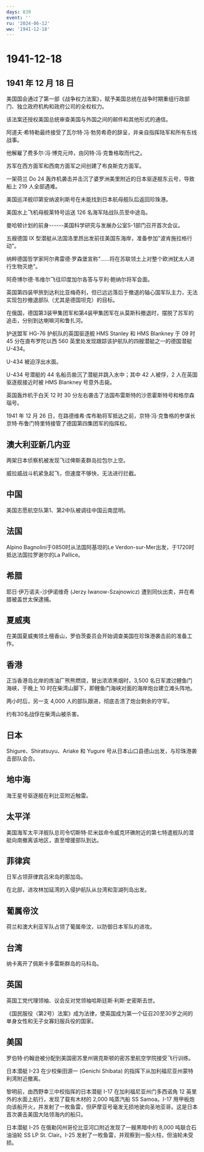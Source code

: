 ```yaml
---
days: 839
event: ''
ru: '2024-06-12'
ww: '1941-12-18'
---
```


# 1941-12-18

## 1941 年 12 月 18 日

美国国会通过了第一部《战争权力法案》，赋予美国总统在战争时期重组行政部门、独立政府机构和政府公司的全权权力。

该法案还授权美国总统审查美国与外国之间的邮件和其他形式的通信。

阿道夫·希特勒最终接受了瓦尔特·冯·勃劳希奇的辞呈，并亲自指挥陆军和所有东线战事。

他解雇了费多尔·冯·博克元帅，由冈特·冯·克鲁格取而代之。

苏军在西方面军和西南方面军之间创建了布良斯克方面军。

一架荷兰 Do 24
轰炸机袭击并击沉了婆罗洲美里附近的日本驱逐舰东云号，导致船上 219
人全部遇难。

美国巡洋舰印第安纳波利斯号在未能找到日本航母舰队后返回珍珠港。

美国水上飞机母舰莱特号运送 126 名海军陆战队员至中途岛。

曼哈顿计划的前身------美国科学研究与发展办公室S-1部门召开首次会议。

五艘德国 IX
型潜艇从法国洛里昂出发前往美国东海岸，准备参加"波肯施拉格行动"。

纳粹德国哲学家阿尔弗雷德·罗森堡宣称"......将在苏联领土上对整个欧洲犹太人进行生物灭绝"。

阿奇博尔德·韦维尔飞往印度加尔各答与亨利·鲍纳尔将军会面。

英国第四装甲旅到达利比亚梅奇利，但已远远落后于撤退的轴心国军队主力，无法实现包抄撤退部队（尤其是德国坦克）的目标。

在俄国，德国第3装甲集团军和第4装甲集团军在从莫斯科撤退时，摆脱了苏军的追击，分别到达喇嘛河和鲁扎河。

护送盟军 HG-76 护航队的英国驱逐舰 HMS Stanley 和 HMS Blankney 于 09 时
45 分在直布罗陀以西 560 英里处发现跟踪该护航队的四艘潜艇之一的德国潜艇
U-434。

U-434 被迫浮出水面。

U-434 号潜艇的 44 名船员凿沉了潜艇并跳入水中；其中 42 人被俘，2
人在英国驱逐舰接近时被 HMS Blankney 号意外击毙。

英国轰炸机于白天 12 时 30
分左右袭击了法国布雷斯特的沙恩霍斯特号和格奈森瑙号。

1941 年 12 月 26
日，在路德维希·库布勒将军抵达之前，京特·冯·克鲁格的参谋长京特·布鲁门特里特接管了德国第四集团军的指挥权。

## 澳大利亚新几内亚

两架日本侦察机被发现飞过俾斯麦群岛拉包尔上空。

威拉威战斗机紧急起飞，但速度不够快，无法进行拦截。

## 中国

美国志愿航空队第1、第2中队被调往中国云南昆明。

## 法国

Alpino Bagnolini于0850时从法国阿基坦的Le
Verdon-sur-Mer出发，于1720时抵达法国拉罗谢尔的La Pallice。

## 希腊

耶日·伊万诺夫-沙伊诺维奇 (Jerzy Iwanow-Szajnowicz)
遭到同伙出卖，并在希腊被盖世太保逮捕。

## 夏威夷

在美国夏威夷领土檀香山，罗伯茨委员会开始调查美国在珍珠港袭击前的准备工作。

## 香港

正当香港岛北岸的炼油厂熊熊燃烧，冒出浓浓黑烟时，3,500
名日军渡过鲤鱼门海峡，于晚上 10
时在柴湾山脚下，即鲤鱼门海峡对面的海岸炮台建立滩头阵地。

两小时后，另一支 4,000 人的部队跟进，彻底击溃了炮台剩余的守军。

约有30名战俘在柴湾山被杀害。

## 日本

Shigure、Shiratsuyu、Ariake 和 Yugure
号从日本山口县德山出发，与珍珠港袭击部队会合。

## 地中海

海王星号驱逐舰在利比亚附近触雷。

## 太平洋

美国海军太平洋舰队总司令切斯特·尼米兹命令威克环礁附近的第七特遣舰队的潜艇向南撤离该地区，直至增援部队到达。

## 菲律宾

日军占领菲律宾吕宋岛的那加岛。

在北部，进攻林加延湾的入侵护航队从台湾和澎湖列岛出发。

## 葡属帝汶

荷兰和澳大利亚军队占领了葡属帝汶，以防御日本军队的进攻。

## 台湾

纳卡离开了佩斯卡多雷斯群岛的马科岛。

## 英国

英国工党代理领袖、议会反对党领袖哈斯廷斯·利斯·史密斯去世。

《国民服役（第2号）法案》成为法律，使英国成为第一个征召20至30岁之间的单身女性和无子女寡妇服兵役的国家。

## 美国

罗伯特·约翰逊被分配到美国密苏里州锡克斯顿的密苏里航空学院接受飞行训练。

日本潜艇 I-23 在少校柴田源一 (Genichi Shibata)
的指挥下从加利福尼亚州蒙特利湾附近撤离。

黎明前，由西野幸三中校指挥的日本潜艇 I-17 在加利福尼亚州门多西诺角 12
英里外的水面上航行，发现了载有木材的 2,000 吨蒸汽船 SS Samoa。I-17
用甲板炮向该船开火，并发射了一枚鱼雷，但萨摩亚号毫发无损地驶向圣地亚哥。这是日本首次袭击美国大陆领海内的船只。

日本潜艇 I-25 在俄勒冈州哥伦比亚河口附近发现了一艘黑暗中的 8,000
吨联合石油油轮 SS LP St. Clair。I-25
发射了一枚鱼雷，并观察到一股火柱，但油轮未受损。